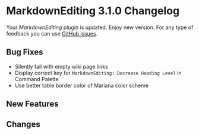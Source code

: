 # MarkdownEditing 3.1.0 Changelog

Your _MarkdownEditing_ plugin is updated. Enjoy new version. For any type of
feedback you can use [GitHub issues][issues].

## Bug Fixes

* Silently fail with empty wiki page links
* Display correct key for `MarkdownEditing: Decrease Heading Level` in Command Palette
* Use better table border color of Mariana color scheme

## New Features

## Changes

[issues]: https://github.com/SublimeText-Markdown/MarkdownEditing/issues

